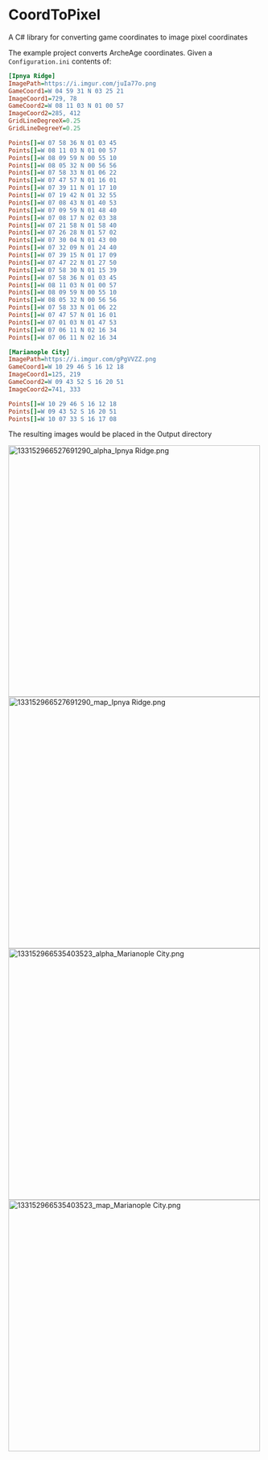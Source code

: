# CoordToPixel
 A C# library for converting game coordinates to image pixel coordinates

The example project converts ArcheAge coordinates.
Given a `Configuration.ini` contents of: 
```ini
[Ipnya Ridge]
ImagePath=https://i.imgur.com/juIa77o.png
GameCoord1=W 04 59 31 N 03 25 21
ImageCoord1=729, 78
GameCoord2=W 08 11 03 N 01 00 57
ImageCoord2=285, 412
GridLineDegreeX=0.25
GridLineDegreeY=0.25

Points[]=W 07 58 36 N 01 03 45
Points[]=W 08 11 03 N 01 00 57
Points[]=W 08 09 59 N 00 55 10
Points[]=W 08 05 32 N 00 56 56
Points[]=W 07 58 33 N 01 06 22
Points[]=W 07 47 57 N 01 16 01
Points[]=W 07 39 11 N 01 17 10
Points[]=W 07 19 42 N 01 32 55
Points[]=W 07 08 43 N 01 40 53
Points[]=W 07 09 59 N 01 48 40
Points[]=W 07 08 17 N 02 03 38
Points[]=W 07 21 58 N 01 58 40
Points[]=W 07 26 28 N 01 57 02
Points[]=W 07 30 04 N 01 43 00
Points[]=W 07 32 09 N 01 24 40
Points[]=W 07 39 15 N 01 17 09
Points[]=W 07 47 22 N 01 27 50
Points[]=W 07 58 30 N 01 15 39
Points[]=W 07 58 36 N 01 03 45
Points[]=W 08 11 03 N 01 00 57
Points[]=W 08 09 59 N 00 55 10
Points[]=W 08 05 32 N 00 56 56
Points[]=W 07 58 33 N 01 06 22
Points[]=W 07 47 57 N 01 16 01
Points[]=W 07 01 03 N 01 47 53
Points[]=W 07 06 11 N 02 16 34
Points[]=W 07 06 11 N 02 16 34

[Marianople City]
ImagePath=https://i.imgur.com/gPgVVZZ.png
GameCoord1=W 10 29 46 S 16 12 18
ImageCoord1=125, 219
GameCoord2=W 09 43 52 S 16 20 51
ImageCoord2=741, 333

Points[]=W 10 29 46 S 16 12 18
Points[]=W 09 43 52 S 16 20 51
Points[]=W 10 07 33 S 16 17 08
```
The resulting images would be placed in the Output directory

<img src="https://i.imgur.com/bdX8t8U.png" alt="133152966527691290_alpha_Ipnya Ridge.png" width="500"/> <img src="https://i.imgur.com/jRaagNK.png" alt="133152966527691290_map_Ipnya Ridge.png" width="500"/>
<img src="https://i.imgur.com/8G9KPNo.png" alt="133152966535403523_alpha_Marianople City.png" width="500"/> <img src="https://i.imgur.com/5PzwGRQ.png" alt="133152966535403523_map_Marianople City.png" width="500"/>
